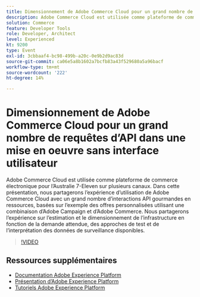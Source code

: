 ```yaml
---
title: Dimensionnement de Adobe Commerce Cloud pour un grand nombre de requêtes d’API dans une mise en oeuvre sans interface utilisateur
description: Adobe Commerce Cloud est utilisée comme plateforme de commerce électronique pour l’Australie 7-Eleven sur plusieurs canaux. Dans cette présentation, nous partagerons l’expérience d’utilisation de Adobe Commerce Cloud avec un grand nombre d’interactions API gourmandes en ressources, basées sur l’exemple des offres personnalisées utilisant une combinaison d’Adobe Campaign et d’Adobe Commerce. Nous partagerons notre expérience sur l’estimation et le dimensionnement de l’infrastructure en fonction de la demande attendue, des approches de test et de l’interprétation des données de surveillance disponibles.
solution: Commerce
feature: Developer Tools
role: Developer, Architect
level: Experienced
kt: 9200
type: Event
exl-id: 3cbbaaf4-bc98-499b-a20c-0e9b2d9ac83d
source-git-commit: ca06e5a8b1602a7bcfb83a43f529680a5a96bacf
workflow-type: tm+mt
source-wordcount: '222'
ht-degree: 14%

---
```


# Dimensionnement de Adobe Commerce Cloud pour un grand nombre de requêtes d’API dans une mise en oeuvre sans interface utilisateur

Adobe Commerce Cloud est utilisée comme plateforme de commerce électronique pour l’Australie 7-Eleven sur plusieurs canaux. Dans cette présentation, nous partagerons l’expérience d’utilisation de Adobe Commerce Cloud avec un grand nombre d’interactions API gourmandes en ressources, basées sur l’exemple des offres personnalisées utilisant une combinaison d’Adobe Campaign et d’Adobe Commerce. Nous partagerons l’expérience sur l’estimation et le dimensionnement de l’infrastructure en fonction de la demande attendue, des approches de test et de l’interprétation des données de surveillance disponibles.

>[!VIDEO](https://video.tv.adobe.com/v/337726/?quality=12&learn=on&hidetitle=true)

## Ressources supplémentaires

- [Documentation Adobe Experience Platform](https://experienceleague.adobe.com/docs/experience-platform.html?lang=fr)
- [Présentation d’Adobe Experience Platform](https://experienceleague.adobe.com/docs/experience-platform/landing/home.html?lang=fr)
- [Tutoriels Adobe Experience Platform](https://experienceleague.adobe.com/docs/platform-learn/tutorials/overview.html?lang=fr)
